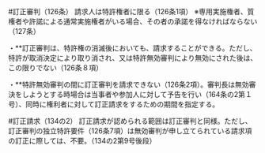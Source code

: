 #訂正審判（126条）
請求人は特許権者に限る（126条1項）
※専用実施権者、質権者や許諾による通常実施権者がいる場合、その者の承諾を得なければならない（127条）

・**訂正審判は、特許権の消滅後においても、請求することができる。ただし、特許が取消決定により取り消され、又は特許無効審判により無効にされた後は、この限りでない（126条８項）


・**特許無効審判の間に訂正審判を請求できない（126条2項）。審判長は無効審決をしようとする時場合は当事者や参加人に対して予告を行い（164条の2第１号）、同時に権利者に対して訂正請求をするための期間を指定する。

#訂正請求（134の2）
訂正請求が認められる範囲は訂正審判と同様。ただし、訂正審判の独立特許要件（126条7項）は無効審判が申し立てられている請求項の訂正に際しては、不要。（134の2第9号後段）




